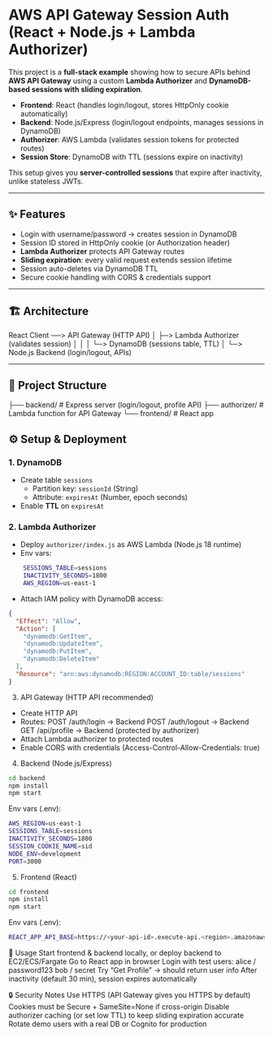 # AWS API Gateway Session Auth (React + Node.js + Lambda Authorizer)

This project is a **full-stack example** showing how to secure APIs behind **AWS API Gateway** using a custom **Lambda Authorizer** and **DynamoDB-based sessions with sliding expiration**.

- **Frontend**: React (handles login/logout, stores HttpOnly cookie automatically)
- **Backend**: Node.js/Express (login/logout endpoints, manages sessions in DynamoDB)
- **Authorizer**: AWS Lambda (validates session tokens for protected routes)
- **Session Store**: DynamoDB with TTL (sessions expire on inactivity)

This setup gives you **server-controlled sessions** that expire after inactivity, unlike stateless JWTs.

---

## ✨ Features

- Login with username/password → creates session in DynamoDB  
- Session ID stored in HttpOnly cookie (or Authorization header)  
- **Lambda Authorizer** protects API Gateway routes  
- **Sliding expiration**: every valid request extends session lifetime  
- Session auto-deletes via DynamoDB TTL  
- Secure cookie handling with CORS & credentials support  

---

## 🏗️ Architecture
React Client ──> API Gateway (HTTP API)
│
├─> Lambda Authorizer (validates session)
│ │
│ └─> DynamoDB (sessions table, TTL)
│
└─> Node.js Backend (login/logout, APIs)


---

## 📂 Project Structure
├── backend/ # Express server (login/logout, profile API)
├── authorizer/ # Lambda function for API Gateway
└── frontend/ # React app

## ⚙️ Setup & Deployment

### 1. DynamoDB
- Create table `sessions`
  - Partition key: `sessionId` (String)
  - Attribute: `expiresAt` (Number, epoch seconds)
- Enable **TTL** on `expiresAt`

### 2. Lambda Authorizer
- Deploy `authorizer/index.js` as AWS Lambda (Node.js 18 runtime)
- Env vars:
```bash
    SESSIONS_TABLE=sessions
    INACTIVITY_SECONDS=1800
    AWS_REGION=us-east-1
```
- Attach IAM policy with DynamoDB access:
```json
{
  "Effect": "Allow",
  "Action": [
    "dynamodb:GetItem",
    "dynamodb:UpdateItem",
    "dynamodb:PutItem",
    "dynamodb:DeleteItem"
  ],
  "Resource": "arn:aws:dynamodb:REGION:ACCOUNT_ID:table/sessions"
}
```

3. API Gateway (HTTP API recommended)

- Create HTTP API
- Routes:
    POST /auth/login → Backend
    POST /auth/logout → Backend
    GET /api/profile → Backend (protected by authorizer)
- Attach Lambda authorizer to protected routes
- Enable CORS with credentials (Access-Control-Allow-Credentials: true)

4. Backend (Node.js/Express)
```bash
cd backend
npm install
npm start
```
Env vars (.env):
```bash
AWS_REGION=us-east-1
SESSIONS_TABLE=sessions
INACTIVITY_SECONDS=1800
SESSION_COOKIE_NAME=sid
NODE_ENV=development
PORT=3000
```
5. Frontend (React)
```bash
cd frontend
npm install
npm start
```
Env vars (.env):
```bash
REACT_APP_API_BASE=https://<your-api-id>.execute-api.<region>.amazonaws.com
```

🔑 Usage
Start frontend & backend locally, or deploy backend to EC2/ECS/Fargate
Go to React app in browser
Login with test users:
alice / password123
bob / secret
Try “Get Profile” → should return user info
After inactivity (default 30 min), session expires automatically

🔒 Security Notes
Use HTTPS (API Gateway gives you HTTPS by default)
Cookies must be Secure + SameSite=None if cross-origin
Disable authorizer caching (or set low TTL) to keep sliding expiration accurate
Rotate demo users with a real DB or Cognito for production